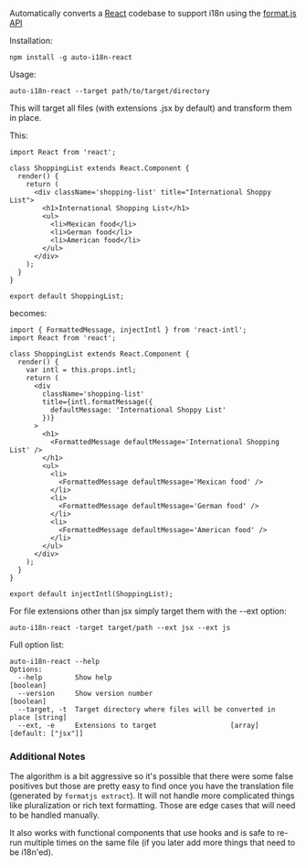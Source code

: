 Automatically converts a [React](https://reactjs.org/) codebase to support i18n using the [format.js API](https://formatjs.io/)

Installation:

    npm install -g auto-i18n-react

Usage:
   
    auto-i18n-react --target path/to/target/directory

This will target all files (with extensions .jsx by default) and transform them in place.

This:

    import React from 'react';
    
    class ShoppingList extends React.Component {
      render() {
        return (
          <div className='shopping-list' title="International Shoppy List">
            <h1>International Shopping List</h1>
            <ul>
              <li>Mexican food</li>
              <li>German food</li>
              <li>American food</li>
            </ul>
          </div>
        );
      }
    }

    export default ShoppingList;

becomes:

    import { FormattedMessage, injectIntl } from 'react-intl';
    import React from 'react';
    
    class ShoppingList extends React.Component {
      render() {
        var intl = this.props.intl;
        return (
          <div
            className='shopping-list'
            title={intl.formatMessage({
              defaultMessage: 'International Shoppy List'
            })}
          >
            <h1>
              <FormattedMessage defaultMessage='International Shopping List' />
            </h1>
            <ul>
              <li>
                <FormattedMessage defaultMessage='Mexican food' />
              </li>
              <li>
                <FormattedMessage defaultMessage='German food' />
              </li>
              <li>
                <FormattedMessage defaultMessage='American food' />
              </li>
            </ul>
          </div>
        );
      }
    }
    
    export default injectIntl(ShoppingList);

For file extensions other than jsx simply target them with the --ext option:

    auto-i18n-react -target target/path --ext jsx --ext js

Full option list:
    
    auto-i18n-react --help
    Options:
      --help        Show help                                              [boolean]
      --version     Show version number                                    [boolean]
      --target, -t  Target directory where files will be converted in place [string]
      --ext, -e     Extensions to target                  [array] [default: ["jsx"]]

### Additional Notes

The algorithm is a bit aggressive so it's possible that there were some false positives but those are pretty easy to find once you have the translation file (generated by `formatjs extract`). It will not handle more complicated things like pluralization or rich text formatting. Those are edge cases that will need to be handled manually.

It also works with functional components that use hooks and is safe to re-run multiple times on the same file (if you later add more things that need to be i18n'ed).